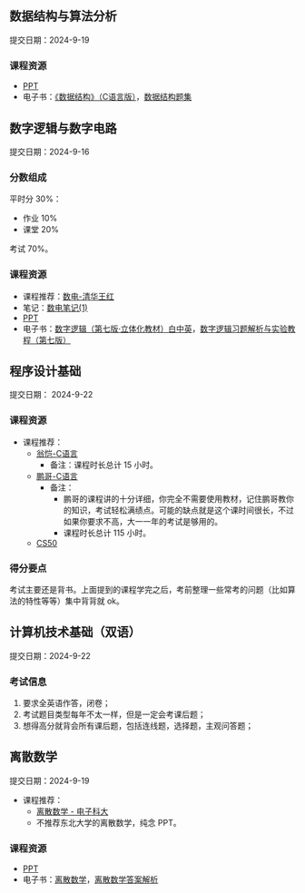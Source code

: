 ## 数据结构与算法分析

提交日期：2024-9-19

### 课程资源

- [PPT](https://github.com/yzbaaa/ZZU-CS-Courses-Resources/tree/master/02%20%E4%B8%93%E4%B8%9A%E5%9F%BA%E7%A1%80/%E6%95%B0%E6%8D%AE%E7%BB%93%E6%9E%84%E4%B8%8E%E7%AE%97%E6%B3%95%E5%88%86%E6%9E%90/PPT)
- 电子书：[《数据结构》（C语言版）](https://github.com/yzbaaa/ZZU-CS-Courses-Resources/blob/master/02%20%E4%B8%93%E4%B8%9A%E5%9F%BA%E7%A1%80/%E6%95%B0%E6%8D%AE%E7%BB%93%E6%9E%84%E4%B8%8E%E7%AE%97%E6%B3%95%E5%88%86%E6%9E%90/%E3%80%8A%E6%95%B0%E6%8D%AE%E7%BB%93%E6%9E%84%E3%80%8B%EF%BC%88C%E8%AF%AD%E8%A8%80%E7%89%88%EF%BC%89%20(%E4%B8%A5%E8%94%9A%E6%95%8F%20%E5%90%B4%E4%BC%9F%E6%B0%91)%20(Z-Library).pdf)，[数据结构题集](https://github.com/yzbaaa/ZZU-CS-Courses-Resources/blob/master/02%20%E4%B8%93%E4%B8%9A%E5%9F%BA%E7%A1%80/%E6%95%B0%E6%8D%AE%E7%BB%93%E6%9E%84%E4%B8%8E%E7%AE%97%E6%B3%95%E5%88%86%E6%9E%90/%E6%95%B0%E6%8D%AE%E7%BB%93%E6%9E%84%E9%A2%98%E9%9B%86.pdf)
## 数字逻辑与数字电路

提交日期：2024-9-16

### 分数组成

平时分 30%：

- 作业 10%
- 课堂 20%

考试 70%。

### 课程资源

- 课程推荐：[数电-清华王红](https://www.bilibili.com/video/BV18p411Z7ce/)
- 笔记：[数电笔记(1)](https://blog.csdn.net/qq_54177358/article/details/140263080)
- [PPT](https://github.com/yzbaaa/ZZU-CS-Courses-Resources/tree/master/02%20%E4%B8%93%E4%B8%9A%E5%9F%BA%E7%A1%80/%E6%95%B0%E5%AD%97%E9%80%BB%E8%BE%91%E4%B8%8E%E6%95%B0%E5%AD%97%E7%94%B5%E8%B7%AF/PPT)
- 电子书：[数字逻辑（第七版·立体化教材）白中英](https://github.com/yzbaaa/ZZU-CS-Courses-Resources/blob/master/02%20%E4%B8%93%E4%B8%9A%E5%9F%BA%E7%A1%80/%E6%95%B0%E5%AD%97%E9%80%BB%E8%BE%91%E4%B8%8E%E6%95%B0%E5%AD%97%E7%94%B5%E8%B7%AF/%E6%95%B0%E5%AD%97%E9%80%BB%E8%BE%91%EF%BC%88%E7%AC%AC%E4%B8%83%E7%89%88%C2%B7%E7%AB%8B%E4%BD%93%E5%8C%96%E6%95%99%E6%9D%90%EF%BC%89%E7%99%BD%E4%B8%AD%E8%8B%B1.pdf)，[数字逻辑习题解析与实验教程（第七版）](https://github.com/yzbaaa/ZZU-CS-Courses-Resources/blob/master/02%20%E4%B8%93%E4%B8%9A%E5%9F%BA%E7%A1%80/%E6%95%B0%E5%AD%97%E9%80%BB%E8%BE%91%E4%B8%8E%E6%95%B0%E5%AD%97%E7%94%B5%E8%B7%AF/%E6%95%B0%E5%AD%97%E9%80%BB%E8%BE%91%E4%B9%A0%E9%A2%98%E8%A7%A3%E6%9E%90%E4%B8%8E%E5%AE%9E%E9%AA%8C%E6%95%99%E7%A8%8B%EF%BC%88%E7%AC%AC%E4%B8%83%E7%89%88%EF%BC%89.dec.pdf)

## 程序设计基础

提交日期： 2024-9-22

### 课程资源

- 课程推荐：
	- [翁恺-C语言](https://www.bilibili.com/video/BV1dr4y1n7vA?vd_source=bf68982f41921d5f90e2525a0ca4ff9d)
		- 备注：课程时长总计 15 小时。
	- [鹏哥-C语言](https://www.bilibili.com/video/BV1Vm4y1r7jY?vd_source=bf68982f41921d5f90e2525a0ca4ff9d)
		- 备注：
			- 鹏哥的课程讲的十分详细，你完全不需要使用教材，记住鹏哥教你的知识，考试轻松满绩点。可能的缺点就是这个课时间很长，不过如果你要求不高，大一一年的考试是够用的。
			- 课程时长总计 115 小时。
	- [CS50](https://csdiy.wiki/%E7%BC%96%E7%A8%8B%E5%85%A5%E9%97%A8/C/CS50/?h=cs50)

### 得分要点

考试主要还是背书。上面提到的课程学完之后，考前整理一些常考的问题（比如算法的特性等等）集中背背就 ok。

## 计算机技术基础（双语）

提交日期：2024-9-22

### 考试信息

1. 要求全英语作答，闭卷；
2. 考试题目类型每年不太一样，但是一定会考课后题；
3. 想得高分就背会所有课后题，包括连线题，选择题，主观问答题；

## 离散数学

提交日期：2024-9-19

- 课程推荐：
	- [离散数学 - 电子科大](https://www.bilibili.com/video/BV1RA411C7ma/)
	- 不推荐东北大学的离散数学，纯念 PPT。

### 课程资源

- [PPT](https://github.com/yzbaaa/ZZU-CS-Courses-Resources/tree/master/02%20%E4%B8%93%E4%B8%9A%E5%9F%BA%E7%A1%80/%E7%A6%BB%E6%95%A3%E6%95%B0%E5%AD%A6/PPT)
- 电子书：[离散数学](https://github.com/yzbaaa/ZZU-CS-Courses-Resources/blob/master/02%20%E4%B8%93%E4%B8%9A%E5%9F%BA%E7%A1%80/%E7%A6%BB%E6%95%A3%E6%95%B0%E5%AD%A6/%E7%A6%BB%E6%95%A3%E6%95%B0%E5%AD%A6%20.pdf)，[离散数学答案解析](https://github.com/yzbaaa/ZZU-CS-Courses-Resources/blob/master/02%20%E4%B8%93%E4%B8%9A%E5%9F%BA%E7%A1%80/%E7%A6%BB%E6%95%A3%E6%95%B0%E5%AD%A6/%E7%A6%BB%E6%95%A3%E6%95%B0%E5%AD%A6%E7%AD%94%E6%A1%88%E8%A7%A3%E6%9E%90.pdf)

